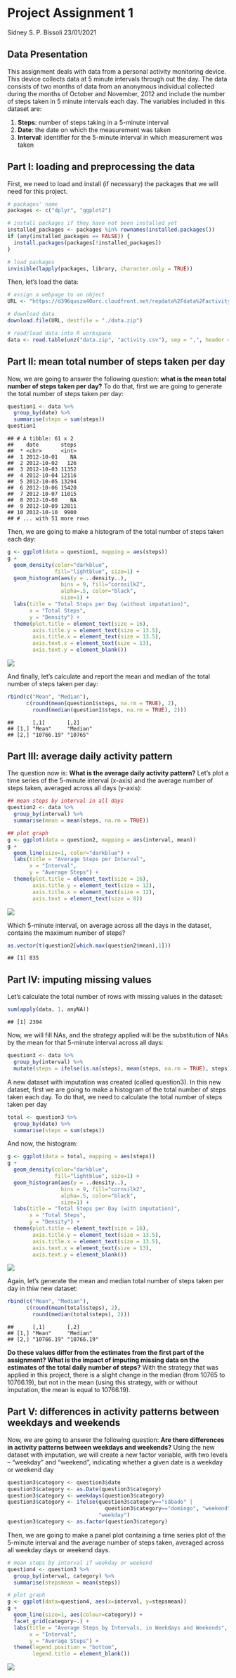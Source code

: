 Project Assignment 1
================
Sidney S. P. Bissoli
23/01/2021

## Data Presentation

This assignment deals with data from a personal activity monitoring
device. This device collects data at 5 minute intervals through out the
day. The data consists of two months of data from an anonymous
individual collected during the months of October and November, 2012 and
include the number of steps taken in 5 minute intervals each day. The
variables included in this dataset are:

1.  **Steps**: number of steps taking in a 5-minute interval
2.  **Date**: the date on which the measurement was taken
3.  **Interval**: identifier for the 5-minute interval in which
    measurement was taken

## Part I: loading and preprocessing the data

First, we need to load and install (if necessary) the packages that we
will need for this project.

``` r
# packages' name
packages <- c("dplyr", "ggplot2")

# install packages if they have not been installed yet
installed_packages <- packages %in% rownames(installed.packages())
if (any(installed_packages == FALSE)) {
  install.packages(packages[!installed_packages])
}

# load packages
invisible(lapply(packages, library, character.only = TRUE))
```

Then, let’s load the data:

``` r
# assign a webpage to an object
URL <- "https://d396qusza40orc.cloudfront.net/repdata%2Fdata%2Factivity.zip" 

# download data
download.file(URL, destfile = "./data.zip") 

# read/load data into R workspace
data <- read.table(unz("data.zip", "activity.csv"), sep = ",", header = TRUE)
```

## Part II: mean total number of steps taken per day

Now, we are going to answer the following question: **what is the mean
total number of steps taken per day?** To do that, first we are going to
generate the total number of steps taken per day:

``` r
question1 <- data %>%
  group_by(date) %>%
  summarise(steps = sum(steps))
question1
```

    ## # A tibble: 61 x 2
    ##    date       steps
    ##  * <chr>      <int>
    ##  1 2012-10-01    NA
    ##  2 2012-10-02   126
    ##  3 2012-10-03 11352
    ##  4 2012-10-04 12116
    ##  5 2012-10-05 13294
    ##  6 2012-10-06 15420
    ##  7 2012-10-07 11015
    ##  8 2012-10-08    NA
    ##  9 2012-10-09 12811
    ## 10 2012-10-10  9900
    ## # ... with 51 more rows

Then, we are going to make a histogram of the total number of steps
taken each day:

``` r
g <- ggplot(data = question1, mapping = aes(steps))
g + 
  geom_density(color="darkblue", 
               fill="lightblue", size=1) + 
  geom_histogram(aes(y = ..density..), 
                 bins = 9, fill="cornsilk2", 
                 alpha=.5, color="black", 
                 size=1) + 
  labs(title = "Total Steps per Day (without imputation)",
       x = "Total Steps",
       y = "Density") + 
  theme(plot.title = element_text(size = 16),
        axis.title.y = element_text(size = 13.5),
        axis.title.x = element_text(size = 13.5),
        axis.text.x = element_text(size = 13),
        axis.text.y = element_blank())
```

![](Asssignment_files/figure-gfm/hist%20total%20per%20day-1.png)<!-- -->

And finally, let’s calculate and report the mean and median of the total
number of steps taken per day:

``` r
rbind(c("Mean", "Median"), 
      c(round(mean(question1$steps, na.rm = TRUE), 2), 
        round(median(question1$steps, na.rm = TRUE), 2)))
```

    ##      [,1]       [,2]    
    ## [1,] "Mean"     "Median"
    ## [2,] "10766.19" "10765"

## Part III: average daily activity pattern

The question now is: **What is the average daily activity pattern?**
Let’s plot a time series of the 5-minute interval (x-axis) and the
average number of steps taken, averaged across all days (y-axis):

``` r
## mean steps by interval in all days
question2 <- data %>% 
  group_by(interval) %>%
  summarise(mean = mean(steps, na.rm = TRUE))

## plot graph
g <- ggplot(data = question2, mapping = aes(interval, mean))
g + 
  geom_line(size=1, color="darkblue") + 
  labs(title = "Average Steps per Interval",
       x = "Interval",
       y = "Average Steps") + 
  theme(plot.title = element_text(size = 16),
        axis.title.y = element_text(size = 12),
        axis.title.x = element_text(size = 12),
        axis.text = element_text(size = 8))
```

![](Asssignment_files/figure-gfm/average%20steps%20by%20intervals-1.png)<!-- -->

Which 5-minute interval, on average across all the days in the dataset,
contains the maximum number of steps?

``` r
as.vector(t(question2[which.max(question2$mean),1]))
```

    ## [1] 835

## Part IV: imputing missing values

Let’s calculate the total number of rows with missing values in the
dataset:

``` r
sum(apply(data, 1, anyNA))
```

    ## [1] 2304

Now, we will fill NAs, and the strategy applied will be the substitution
of NAs by the mean for that 5-minute interval across all days:

``` r
question3 <- data %>%
  group_by(interval) %>%
  mutate(steps = ifelse(is.na(steps), mean(steps, na.rm = TRUE), steps))
```

A new dataset with imputation was created (called question3). In this
new dataset, first we are going to make a histogram of the total number
of steps taken each day. To do that, we need to calculate the total
number of steps taken per day

``` r
total <- question3 %>%
  group_by(date) %>%
  summarise(steps = sum(steps))
```

And now, the histogram:

``` r
g <- ggplot(data = total, mapping = aes(steps))
g + 
  geom_density(color="darkblue", 
               fill="lightblue", size=1) + 
  geom_histogram(aes(y = ..density..), 
                 bins = 9, fill="cornsilk2", 
                 alpha=.5, color="black", 
                 size=1) + 
  labs(title = "Total Steps per Day (with imputation)",
       x = "Total Steps",
       y = "Density") + 
  theme(plot.title = element_text(size = 16),
        axis.title.y = element_text(size = 13.5),
        axis.title.x = element_text(size = 13.5),
        axis.text.x = element_text(size = 13),
        axis.text.y = element_blank())
```

![](Asssignment_files/figure-gfm/new%20hist%20total%20per%20day-1.png)<!-- -->

Again, let’s generate the mean and median total number of steps taken
per day in thiw new dataset:

``` r
rbind(c("Mean", "Median"), 
      c(round(mean(total$steps), 2), 
        round(median(total$steps), 2)))
```

    ##      [,1]       [,2]      
    ## [1,] "Mean"     "Median"  
    ## [2,] "10766.19" "10766.19"

**Do these values differ from the estimates from the first part of the
assignment? What is the impact of imputing missing data on the estimates
of the total daily number of steps?** With the strategy that was applied
in this project, there is a slight change in the median (from 10765 to
10766.19), but not in the mean (using this strategy, with or without
imputation, the mean is equal to 10766.19).

## Part V: differences in activity patterns between weekdays and weekends

Now, we are going to answer the following question: **Are there
differences in activity patterns between weekdays and weekends?** Using
the new dataset with imputation, we will create a new factor variable,
with two levels – “weekday” and “weekend”, indicating whether a given
date is a weekday or weekend day

``` r
question3$category <- question3$date
question3$category <- as.Date(question3$category)
question3$category <- weekdays(question3$category)
question3$category <- ifelse(question3$category=="sábado" | 
                               question3$category=="domingo", "weekend", 
                             "weekday")
question3$category <- as.factor(question3$category)
```

Then, we are going to make a panel plot containing a time series plot of
the 5-minute interval and the average number of steps taken, averaged
across all weekday days or weekend days.

``` r
# mean steps by interval if weekday or weekend
question4 <- question3 %>%
  group_by(interval, category) %>%
  summarise(stepsmean = mean(steps))

# plot graph
g <- ggplot(data=question4, aes(x=interval, y=stepsmean))
g + 
  geom_line(size=1, aes(colour=category)) +
  facet_grid(category~.) + 
  labs(title = "Average Steps by Intervals, in Weekdays and Weekends",
       x = "Interval",
       y = "Average Steps") + 
  theme(legend.position = "bottom",
        legend.title = element_blank())
```

![](Asssignment_files/figure-gfm/steps%20by%20intervals%20in%20weekday/weekend-1.png)<!-- -->
